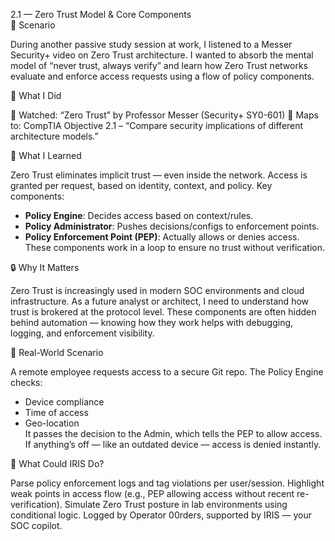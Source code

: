 2.1 — Zero Trust Model & Core Components  
🧩 Scenario

During another passive study session at work, I listened to a Messer Security+ video on Zero Trust architecture. I wanted to absorb the mental model of “never trust, always verify” and learn how Zero Trust networks evaluate and enforce access requests using a flow of policy components.

🔧 What I Did

🎥 Watched: “Zero Trust” by Professor Messer (Security+ SY0-601)
🎯 Maps to: CompTIA Objective 2.1 – “Compare security implications of different architecture models.”

🧠 What I Learned

Zero Trust eliminates implicit trust — even inside the network.
Access is granted per request, based on identity, context, and policy.
Key components:
- **Policy Engine**: Decides access based on context/rules.
- **Policy Administrator**: Pushes decisions/configs to enforcement points.
- **Policy Enforcement Point (PEP)**: Actually allows or denies access.
These components work in a loop to ensure no trust without verification.

🔒 Why It Matters

Zero Trust is increasingly used in modern SOC environments and cloud infrastructure.
As a future analyst or architect, I need to understand how trust is brokered at the protocol level.
These components are often hidden behind automation — knowing how they work helps with debugging, logging, and enforcement visibility.

💼 Real-World Scenario

A remote employee requests access to a secure Git repo. The Policy Engine checks:
- Device compliance  
- Time of access  
- Geo-location  
It passes the decision to the Admin, which tells the PEP to allow access. If anything’s off — like an outdated device — access is denied instantly.

🤖 What Could IRIS Do?

Parse policy enforcement logs and tag violations per user/session.
Highlight weak points in access flow (e.g., PEP allowing access without recent re-verification).
Simulate Zero Trust posture in lab environments using conditional logic.
Logged by Operator 00rders, supported by IRIS — your SOC copilot.
